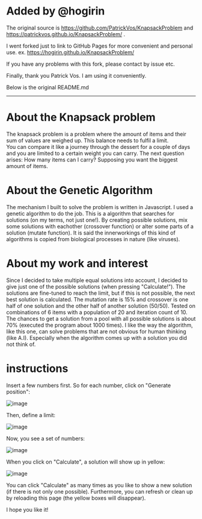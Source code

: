 # Added by @hogirin 

The original source is https://github.com/PatrickVos/KnapsackProblem and https://patrickvos.github.io/KnapsackProblem/ .

I went forked just to link to GitHub Pages for more convenient and personal use.  ex. https://hogirin.github.io/KnapsackProblem/

If you have any problems with this fork, please contact by issue etc.

Finally, thank you Patrick Vos. I am using it conveniently.

Below is the original README.md

------

# About the Knapsack problem

The knapsack problem is a problem where the amount of items and their sum of values are weighed up. 
This balance needs to fulfil a limit.  
You can compare it like a journey through the dessert for a couple of days and you are limited to a certain weight you can carry.
The next question arises: How many items can I carry? Supposing you want the biggest amount of items.

# About the Genetic Algorithm

The mechanism I built to solve the problem is written in Javascript.
I used a genetic algorithm to do the job. This is a algorithm that searches for solutions (on my terms, not just one!). 
By creating possible solutions, mix some solutions with eachother (crossover function) or alter some parts of a solution (mutate function). 
It is said the innerworkings of this kind of algorithms is copied from biological processes in nature (like viruses). 

# About my work and interest
Since I decided to take multiple equal solutions into account, I decided to give just one of the possible solutions (when pressing "Calculate!").
The solutions are fine-tuned to reach the limit, but if this is not possible, the next best solution is calculated.
The mutation rate is 15% and crossover is one half of one solution and the other half of another solution (50/50).
Tested on combinations of 6 items with a population of 20 and iteration count of 10. The chances to get a solution from a pool with all possible solutions is about 70% (executed the program about 1000 times).
I like the way the algorithm, like this one, can solve problems that are not obvious for human thinking (like A.I). Especially when the algorithm comes up with a solution you did not think of.

# instructions 

Insert a few numbers first. 
So for each number, click on "Generate position":

![image](https://user-images.githubusercontent.com/8873367/114570499-296cc400-9c76-11eb-8d44-662ec0b08ef2.png)

Then, define a limit:

![image](https://user-images.githubusercontent.com/8873367/114571072-a8fa9300-9c76-11eb-8f7c-92b719e3d376.png)

Now, you see a set of numbers:

![image](https://user-images.githubusercontent.com/8873367/114571591-14dcfb80-9c77-11eb-8cba-aa887aaabeba.png)

When you click on "Calculate", a solution will show up in yellow:

![image](https://user-images.githubusercontent.com/8873367/114571926-54a3e300-9c77-11eb-90f6-c777c9a28b81.png)

You can click "Calculate" as many times as you like to show a new solution (if there is not only one possible).
Furthermore, you can refresh or clean up by reloading this page (the yellow boxes will disappear).


I hope you like it!

